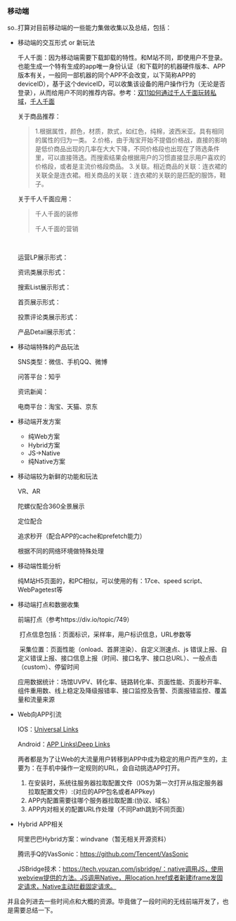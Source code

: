 ### 移动端

so..打算对目前移动端的一些能力集做收集以及总结，包括：

- 移动端的交互形式 or 新玩法

  千人千面：因为移动端需要下载卸载的特性。和M站不同，即使用户不登录。也能生成一个特有生成的app唯一身份认证（和下载时的机器硬件版本、APP版本有关，一般同一部机器的同个APP不会改变，以下简称APP的deviceID），基于这个deviceID，可以收集该设备的用户操作行为（无论是否登录），从而给用户不同的推荐内容。参考：[双11如何通过千人千面玩转私域](http://www.imaijia.com/qt/8a04289956c12b880156c61f3f420116.shtml)，[千人千面](https://tieba.baidu.com/p/4814297896)

  关于商品推荐：

  >1.根据属性，颜色，材质，款式，如红色，纯棉，波西米亚。具有相同的属性的归为一类。
  >2.价格，由于淘宝开始不提倡价格战，直接的影响是低价商品出现的几率在大大下降，不同价格段也出现在了筛选条件里，可以直接筛选。而搜索结果会根据用户的习惯直接显示用户喜欢的价格段，或者是主流价格段商品。
  >3.关联。相近商品的关联：连衣裙的关联全是连衣裙。相关商品的关联：连衣裙的关联的是匹配的服饰，鞋子。

  关于千人千面应用：

  > 千人千面的装修
  >
  > 千人千面的营销

  ​

  运营LP展示形式：

  资讯类展示形式：

  搜索List展示形式：

  首页展示形式：

  投票评论类展示形式：

  产品Detail展示形式：

- 移动端特殊的产品玩法

  SNS类型：微信、手机QQ、微博

  问答平台：知乎

  资讯新闻：

  电商平台：淘宝、天猫、京东

- 移动端开发方案

  - 纯Web方案
  - Hybrid方案
  - JS->Native
  - 纯Native方案

- 移动端较为新鲜的功能和玩法

  VR、AR

  陀螺仪配合360全景展示

  定位配合

  追求秒开（配合APP的cache和prefetch能力）

  根据不同的网络环境做特殊处理

- 移动端性能分析

  纯M站H5页面的，和PC相似，可以使用的有：17ce、speed script、WebPagetest等

- 移动端打点和数据收集

  前端打点（参考https://div.io/topic/749）

  ​	打点信息包括：页面标识，采样率，用户标识信息，URL参数等

  ​	采集位置：页面性能（onload、首屏渲染）、自定义测速点、js 错误上报、自定义错误上报、接口信息上报（时间、接口名字、接口总URL）、一般点击（custom）、停留时间

  ​	应用数据统计：场馆UVPV、转化率、链路转化率、页面性能、页面秒开率、组件重用数、线上稳定及降级报错率、接口监控及告警、页面报错监控、覆盖量和流量来源

- Web向APP引流

  IOS：[Universal Links](http://strivingboy.github.io/blog/2015/09/27/ios9/)

  Android：[APP Links\Deep Links](http://www.jianshu.com/p/1632be1c2451)

  两者都是为了让Web的大流量用户转移到APP中成为稳定的用户而产生的，主要为：在手机中操作一定规则的URL，会自动挑选APP打开。

  1. 在安装时，系统往服务器拉取配置文件（IOS为第一次打开从指定服务器拉取配置文件）:(对应的APP包名或者APPkey)
  2. APP内配置需要往哪个服务器拉取配置:(协议、域名）
  3. APP内对相关的配置URL作处理（不同Path跳到不同页面）

- Hybrid APP相关

  阿里巴巴Hybrid方案：windvane（暂无相关开源资料）

  腾讯手Q的VasSonic：https://github.com/Tencent/VasSonic

  JSBridge技术：https://tech.youzan.com/jsbridge/：native调用JS，使用webview提供的方法。JS调用Native，用location.href或者新建iframe发固定请求，Native主动拦截固定请求。




并且会列进去一些时间点和大概的资源。毕竟做了一段时间的无线前端开发了，也是需要总结一下。